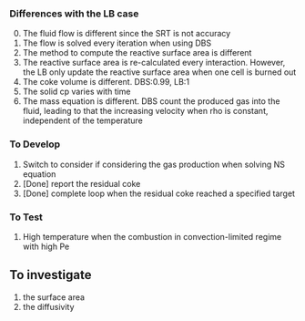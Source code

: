 

### Differences with the LB case
0. The fluid flow is different since the SRT is not accuracy
1. The flow is solved every iteration when using DBS
2. The method to compute the reactive surface area is different
3. The reactive surface area is re-calculated every interaction. However, the LB only update the reactive surface area when one cell is burned out 
4. The coke volume is different. DBS:0.99, LB:1
5. The solid cp varies with time
6. The mass equation is different. DBS count the produced gas into the fluid, leading to that the increasing velocity when rho is constant, independent of the temperature

### To Develop
1. Switch to consider if considering the gas production when solving NS equation 
2. [Done] report the residual coke
3. [Done] complete loop when the residual coke reached a specified target 

### To Test
1. High temperature when the combustion in convection-limited regime with high Pe

## To investigate 
1. the surface area
2. the diffusivity